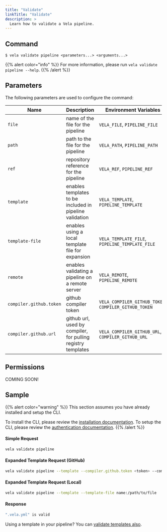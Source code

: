 ```yaml
---
title: "Validate"
linkTitle: "Validate"
description: >
  Learn how to validate a Vela pipeline.
---
```


## Command

```
$ vela validate pipeline <parameters...> <arguments...>
```

{{% alert color="info" %}}
For more information, please run `vela validate pipeline --help`.
{{% /alert %}}

## Parameters

The following parameters are used to configure the command:

| Name                    | Description                                                  | Environment Variables                                 |
| ----------------------- | ------------------------------------------------------------ | ----------------------------------------------------- |
| `file`                  | name of the file for the pipeline                            | `VELA_FILE`, `PIPELINE_FILE`                          |
| `path`                  | path to the file for the pipeline                            | `VELA_PATH`, `PIPELINE_PATH`                          |
| `ref`                   | repository reference for the pipeline                        | `VELA_REF`, `PIPELINE_REF`                            |
| `template`              | enables templates to be included in pipeline validation      | `VELA_TEMPLATE`, `PIPELINE_TEMPLATE`                  |
| `template-file`         | enables using a local template file for expansion            | `VELA_TEMPLATE_FILE`, `PIPELINE_TEMPLATE_FILE`        |
| `remote`                | enables validating a pipeline on a remote server             | `VELA_REMOTE`, `PIPELINE_REMOTE`                      |
| `compiler.github.token` | github compiler token                                        | `VELA_COMPILER_GITHUB_TOKEN`, `COMPILER_GITHUB_TOKEN` |
| `compiler.github.url`   | github url, used by compiler, for pulling registry templates | `VELA_COMPILER_GITHUB_URL`, `COMPILER_GITHUB_URL`     |

## Permissions

COMING SOON!

## Sample

{{% alert color="warning" %}}
This section assumes you have already installed and setup the CLI.

To install the CLI, please review the [installation documentation](/docs/reference/cli/install/).
To setup the CLI, please review the [authentication documentation](/docs/reference/cli/authentication/).
{{% /alert %}}

#### Simple Request

```sh
vela validate pipeline
```

#### Expanded Template Request (GitHub)
```sh
vela validate pipeline --template --compiler.github.token <token> --compiler.github.url https://git.example.com
```

#### Expanded Template Request (Local)
```sh
vela validate pipeline --template --template-file name:/path/to/file
```

#### Response

```sh
".vela.yml" is valid
```

Using a template in your pipeline? You can [validate templates also](/docs/templates/working_with/#cli-pipeline-validation).